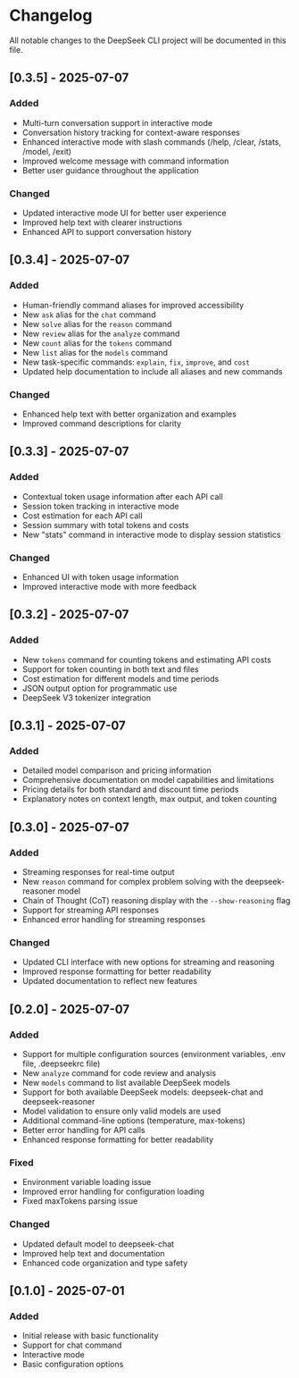 # Changelog

All notable changes to the DeepSeek CLI project will be documented in this file.

## [0.3.5] - 2025-07-07

### Added
- Multi-turn conversation support in interactive mode
- Conversation history tracking for context-aware responses
- Enhanced interactive mode with slash commands (/help, /clear, /stats, /model, /exit)
- Improved welcome message with command information
- Better user guidance throughout the application

### Changed
- Updated interactive mode UI for better user experience
- Improved help text with clearer instructions
- Enhanced API to support conversation history

## [0.3.4] - 2025-07-07

### Added
- Human-friendly command aliases for improved accessibility
- New `ask` alias for the `chat` command
- New `solve` alias for the `reason` command
- New `review` alias for the `analyze` command
- New `count` alias for the `tokens` command
- New `list` alias for the `models` command
- New task-specific commands: `explain`, `fix`, `improve`, and `cost`
- Updated help documentation to include all aliases and new commands

### Changed
- Enhanced help text with better organization and examples
- Improved command descriptions for clarity

## [0.3.3] - 2025-07-07

### Added
- Contextual token usage information after each API call
- Session token tracking in interactive mode
- Cost estimation for each API call
- Session summary with total tokens and costs
- New "stats" command in interactive mode to display session statistics

### Changed
- Enhanced UI with token usage information
- Improved interactive mode with more feedback

## [0.3.2] - 2025-07-07

### Added
- New `tokens` command for counting tokens and estimating API costs
- Support for token counting in both text and files
- Cost estimation for different models and time periods
- JSON output option for programmatic use
- DeepSeek V3 tokenizer integration

## [0.3.1] - 2025-07-07

### Added
- Detailed model comparison and pricing information
- Comprehensive documentation on model capabilities and limitations
- Pricing details for both standard and discount time periods
- Explanatory notes on context length, max output, and token counting

## [0.3.0] - 2025-07-07

### Added
- Streaming responses for real-time output
- New `reason` command for complex problem solving with the deepseek-reasoner model
- Chain of Thought (CoT) reasoning display with the `--show-reasoning` flag
- Support for streaming API responses
- Enhanced error handling for streaming responses

### Changed
- Updated CLI interface with new options for streaming and reasoning
- Improved response formatting for better readability
- Updated documentation to reflect new features

## [0.2.0] - 2025-07-07

### Added
- Support for multiple configuration sources (environment variables, .env file, .deepseekrc file)
- New `analyze` command for code review and analysis
- New `models` command to list available DeepSeek models
- Support for both available DeepSeek models: deepseek-chat and deepseek-reasoner
- Model validation to ensure only valid models are used
- Additional command-line options (temperature, max-tokens)
- Better error handling for API calls
- Enhanced response formatting for better readability

### Fixed
- Environment variable loading issue
- Improved error handling for configuration loading
- Fixed maxTokens parsing issue

### Changed
- Updated default model to deepseek-chat
- Improved help text and documentation
- Enhanced code organization and type safety

## [0.1.0] - 2025-07-01

### Added
- Initial release with basic functionality
- Support for chat command
- Interactive mode
- Basic configuration options
